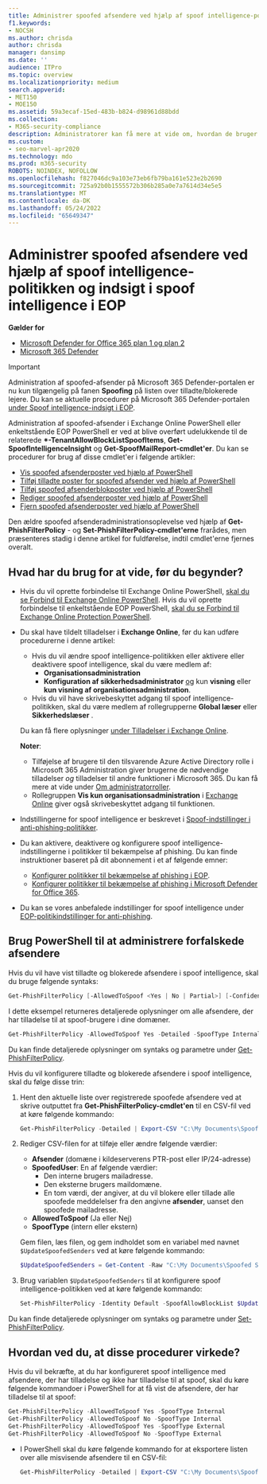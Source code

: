 ```yaml
---
title: Administrer spoofed afsendere ved hjælp af spoof intelligence-politikken og indsigt i spoof intelligence
f1.keywords:
- NOCSH
ms.author: chrisda
author: chrisda
manager: dansimp
ms.date: ''
audience: ITPro
ms.topic: overview
ms.localizationpriority: medium
search.appverid:
- MET150
- MOE150
ms.assetid: 59a3ecaf-15ed-483b-b824-d98961d88bdd
ms.collection:
- M365-security-compliance
description: Administratorer kan få mere at vide om, hvordan de bruger spoof intelligence-politikken og indsigt i spoof intelligence til at tillade eller blokere registrerede spoofed-afsendere.
ms.custom:
- seo-marvel-apr2020
ms.technology: mdo
ms.prod: m365-security
ROBOTS: NOINDEX, NOFOLLOW
ms.openlocfilehash: f827046dc9a103e73eb6fb79ba161e523e2b2690
ms.sourcegitcommit: 725a92b0b1555572b306b285a0e7a7614d34e5e5
ms.translationtype: MT
ms.contentlocale: da-DK
ms.lasthandoff: 05/24/2022
ms.locfileid: "65649347"
---
```

# <a name="manage-spoofed-senders-using-the-spoof-intelligence-policy-and-spoof-intelligence-insight-in-eop"></a>Administrer spoofed afsendere ved hjælp af spoof intelligence-politikken og indsigt i spoof intelligence i EOP

**Gælder for**
- [Microsoft Defender for Office 365 plan 1 og plan 2](defender-for-office-365.md)
- [Microsoft 365 Defender](../defender/microsoft-365-defender.md)

> [!IMPORTANT]
> Administration af spoofed-afsender på Microsoft 365 Defender-portalen er nu kun tilgængelig på fanen **Spoofing** på listen over tilladte/blokerede lejere. Du kan se aktuelle procedurer på Microsoft 365 Defender-portalen [under Spoof intelligence-indsigt i EOP](learn-about-spoof-intelligence.md).
>
> Administration af spoofed-afsender i Exchange Online PowerShell eller enkeltstående EOP PowerShell er ved at blive overført udelukkende til de relaterede **\*-TenantAllowBlockListSpoofItems**, **Get-SpoofIntelligenceInsight** og **Get-SpoofMailReport-cmdlet'er**. Du kan se procedurer for brug af disse cmdlet'er i følgende artikler:
>
> - [Vis spoofed afsenderposter ved hjælp af PowerShell](tenant-allow-block-list.md#view-spoofed-sender-entries)
> - [Tilføj tilladte poster for spoofed afsender ved hjælp af PowerShell](manage-tenant-allows.md#add-spoofed-sender-allow-entries-using-powershell)
> - [Tilføj spoofed afsenderblokposter ved hjælp af PowerShell](manage-tenant-blocks.md#add-spoofed-sender-block-entries)
> - [Rediger spoofed afsenderposter ved hjælp af PowerShell](modify-remove-entries-tenant-allow-block.md#modify-allow-or-block-spoofed-sender-entries-from-the-tenant-allowblock-list)
> - [Fjern spoofed afsenderposter ved hjælp af PowerShell](modify-remove-entries-tenant-allow-block.md#remove-allow-or-block-spoofed-sender-entries-from-the-tenant-allowblock-list)
>
> Den ældre spoofed afsenderadministrationsoplevelse ved hjælp af **Get-PhishFilterPolicy** - og **Set-PhishFilterPolicy-cmdlet'erne** frarådes, men præsenteres stadig i denne artikel for fuldførelse, indtil cmdlet'erne fjernes overalt.

## <a name="what-do-you-need-to-know-before-you-begin"></a>Hvad har du brug for at vide, før du begynder?

- Hvis du vil oprette forbindelse til Exchange Online PowerShell, [skal du se Forbind til Exchange Online PowerShell](/powershell/exchange/connect-to-exchange-online-powershell). Hvis du vil oprette forbindelse til enkeltstående EOP PowerShell, [skal du se Forbind til Exchange Online Protection PowerShell](/powershell/exchange/connect-to-exchange-online-protection-powershell).

- Du skal have tildelt tilladelser i **Exchange Online**, før du kan udføre procedurerne i denne artikel:
  - Hvis du vil ændre spoof intelligence-politikken eller aktivere eller deaktivere spoof intelligence, skal du være medlem af:
    - **Organisationsadministration**
    - **Konfiguration af sikkerhedsadministrator** <u>og</u> kun **visning** eller **kun visning af organisationsadministration**.
  - Hvis du vil have skrivebeskyttet adgang til spoof intelligence-politikken, skal du være medlem af rollegrupperne **Global læser** eller **Sikkerhedslæser** .

  Du kan få flere oplysninger [under Tilladelser i Exchange Online](/exchange/permissions-exo/permissions-exo).

  **Noter**:

  - Tilføjelse af brugere til den tilsvarende Azure Active Directory rolle i Microsoft 365 Administration giver brugerne de nødvendige tilladelser _og_ tilladelser til andre funktioner i Microsoft 365. Du kan få mere at vide under [Om administratorroller](../../admin/add-users/about-admin-roles.md).
  - Rollegruppen **Vis kun organisationsadministration** i [Exchange Online](/Exchange/permissions-exo/permissions-exo#role-groups) giver også skrivebeskyttet adgang til funktionen.

- Indstillingerne for spoof intelligence er beskrevet i [Spoof-indstillinger i anti-phishing-politikker](set-up-anti-phishing-policies.md#spoof-settings).

- Du kan aktivere, deaktivere og konfigurere spoof intelligence-indstillingerne i politikker til bekæmpelse af phishing. Du kan finde instruktioner baseret på dit abonnement i et af følgende emner:

  - [Konfigurer politikker til bekæmpelse af phishing i EOP](configure-anti-phishing-policies-eop.md).
  - [Konfigurer politikker til bekæmpelse af phishing i Microsoft Defender for Office 365](configure-mdo-anti-phishing-policies.md).

- Du kan se vores anbefalede indstillinger for spoof intelligence under [EOP-politikindstillinger for anti-phishing](recommended-settings-for-eop-and-office365.md#eop-anti-phishing-policy-settings).

## <a name="use-powershell-to-manage-spoofed-senders"></a>Brug PowerShell til at administrere forfalskede afsendere

Hvis du vil have vist tilladte og blokerede afsendere i spoof intelligence, skal du bruge følgende syntaks:

```powershell
Get-PhishFilterPolicy [-AllowedToSpoof <Yes | No | Partial>] [-ConfidenceLevel <Low | High>] [-DecisionBy <Admin | SpoofProtection>] [-Detailed] [-SpoofType <Internal | External>]
```

I dette eksempel returneres detaljerede oplysninger om alle afsendere, der har tilladelse til at spoof-brugere i dine domæner.

```powershell
Get-PhishFilterPolicy -AllowedToSpoof Yes -Detailed -SpoofType Internal
```

Du kan finde detaljerede oplysninger om syntaks og parametre under [Get-PhishFilterPolicy](/powershell/module/exchange/get-phishfilterpolicy).

Hvis du vil konfigurere tilladte og blokerede afsendere i spoof intelligence, skal du følge disse trin:

1. Hent den aktuelle liste over registrerede spoofede afsendere ved at skrive outputtet fra **Get-PhishFilterPolicy-cmdlet'en** til en CSV-fil ved at køre følgende kommando:

   ```powershell
   Get-PhishFilterPolicy -Detailed | Export-CSV "C:\My Documents\Spoofed Senders.csv"
   ```

2. Rediger CSV-filen for at tilføje eller ændre følgende værdier:
   - **Afsender** (domæne i kildeserverens PTR-post eller IP/24-adresse)
   - **SpoofedUser**: En af følgende værdier:
     - Den interne brugers mailadresse.
     - Den eksterne brugers maildomæne.
     - En tom værdi, der angiver, at du vil blokere eller tillade alle spoofede meddelelser fra den angivne **afsender**, uanset den spoofede mailadresse.
   - **AllowedToSpoof** (Ja eller Nej)
   - **SpoofType** (intern eller ekstern)

   Gem filen, læs filen, og gem indholdet som en variabel med navnet `$UpdateSpoofedSenders` ved at køre følgende kommando:

   ```powershell
   $UpdateSpoofedSenders = Get-Content -Raw "C:\My Documents\Spoofed Senders.csv"
   ```

3. Brug variablen `$UpdateSpoofedSenders` til at konfigurere spoof intelligence-politikken ved at køre følgende kommando:

   ```powershell
   Set-PhishFilterPolicy -Identity Default -SpoofAllowBlockList $UpdateSpoofedSenders
   ```

Du kan finde detaljerede oplysninger om syntaks og parametre under [Set-PhishFilterPolicy](/powershell/module/exchange/set-phishfilterpolicy).

## <a name="how-do-you-know-these-procedures-worked"></a>Hvordan ved du, at disse procedurer virkede?

Hvis du vil bekræfte, at du har konfigureret spoof intelligence med afsendere, der har tilladelse og ikke har tilladelse til at spoof, skal du køre følgende kommandoer i PowerShell for at få vist de afsendere, der har tilladelse til at spoof:

  ```powershell
  Get-PhishFilterPolicy -AllowedToSpoof Yes -SpoofType Internal
  Get-PhishFilterPolicy -AllowedToSpoof No -SpoofType Internal
  Get-PhishFilterPolicy -AllowedToSpoof Yes -SpoofType External
  Get-PhishFilterPolicy -AllowedToSpoof No -SpoofType External
  ```

- I PowerShell skal du køre følgende kommando for at eksportere listen over alle misvisende afsendere til en CSV-fil:

   ```powershell
   Get-PhishFilterPolicy -Detailed | Export-CSV "C:\My Documents\Spoofed Senders.csv"
   ```
